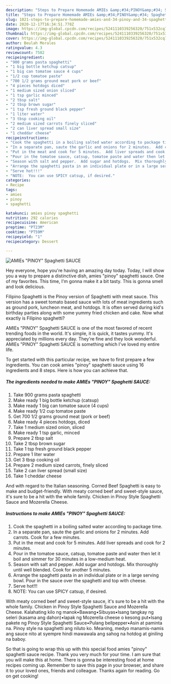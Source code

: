 ```yaml
---
description: "Steps to Prepare Homemade AMIEs &amp;#34;PINOY&amp;#34; Spaghetti SAUCE"
title: "Steps to Prepare Homemade AMIEs &amp;#34;PINOY&amp;#34; Spaghetti SAUCE"
slug: 1021-steps-to-prepare-homemade-amies-and-34-pinoy-and-34-spaghetti-sauce
date: 2020-12-17T16:34:51.778Z
image: https://img-global.cpcdn.com/recipes/5241110339256320/751x532cq70/amies-pinoy-spaghetti-sauce-recipe-main-photo.jpg
thumbnail: https://img-global.cpcdn.com/recipes/5241110339256320/751x532cq70/amies-pinoy-spaghetti-sauce-recipe-main-photo.jpg
cover: https://img-global.cpcdn.com/recipes/5241110339256320/751x532cq70/amies-pinoy-spaghetti-sauce-recipe-main-photo.jpg
author: Beulah Morales
ratingvalue: 4.3
reviewcount: 7582
recipeingredient:
- "900 grams pasta spaghetti"
- "1 big bottle ketchup catsup"
- "1 big can tomatoe sauce 4 cups"
- "1/2 cup tomatoe paste"
- "700 1/2 grams ground meat pork or beef"
- "4 pieces hotdogs diced"
- "1 medium sized onion sliced"
- "1 tsp garlic minced"
- "2 tbsp salt"
- "2 tbsp brown sugar"
- "1 tsp fresh ground black pepper"
- "1 liter water"
- "3 tbsp cooking oil"
- "2 medium sized carrots finely sliced"
- "2 can liver spread small size"
- "1 cheddar cheese"
recipeinstructions:
- "Cook the spaghetti in a boiling salted water according to package time."
- "In a separate pan, saute the garlic and onions for 2 minutes.  Add carrots. Cook for a few minutes."
- "Put in the meat and cook for 5 minutes.  Add liver spreads and cook for 2 minutes."
- "Pour in the tomatoe sauce, catsup, tomatoe paste and water then let it boil and simmer for 30 minutes in a low-medium heat."
- "Season with salt and pepper.  Add sugar and hotdogs.  Mix thoroughly until well blended.  Cook for another 5 minutes."
- "Arrange the spaghetti pasta in an individual plate or in a large serving bowl.  Pour in the sauce over the spaghetti and top with cheese."
- "Serve hot!!!"
- "NOTE:  You can use SPICY catsup, if desired."
categories:
- Recipe
tags:
- amies
- pinoy
- spaghetti

katakunci: amies pinoy spaghetti 
nutrition: 292 calories
recipecuisine: American
preptime: "PT23M"
cooktime: "PT59M"
recipeyield: "1"
recipecategory: Dessert

---
```



![AMIEs &#34;PINOY&#34; Spaghetti SAUCE](https://img-global.cpcdn.com/recipes/5241110339256320/751x532cq70/amies-pinoy-spaghetti-sauce-recipe-main-photo.jpg)

Hey everyone, hope you're having an amazing day today. Today, I will show you a way to prepare a distinctive dish, amies &#34;pinoy&#34; spaghetti sauce. One of my favorites. This time, I'm gonna make it a bit tasty. This is gonna smell and look delicious.

Filipino Spaghetti is the Pinoy version of Spaghetti with meat sauce. This version has a sweet tomato based sauce with lots of meat ingredients such as ground pork, luncheon meat, and hotdogs. It is often served during kid&#39;s birthday parties along with some yummy fried chicken and cake. Now what exactly is Filipino spaghetti?

AMIEs &#34;PINOY&#34; Spaghetti SAUCE is one of the most favored of recent trending foods in the world. It's simple, it is quick, it tastes yummy. It's appreciated by millions every day. They're fine and they look wonderful. AMIEs &#34;PINOY&#34; Spaghetti SAUCE is something which I've loved my entire life.


To get started with this particular recipe, we have to first prepare a few ingredients. You can cook amies &#34;pinoy&#34; spaghetti sauce using 16 ingredients and 8 steps. Here is how you can achieve that.

<!--inarticleads1-->

##### The ingredients needed to make AMIEs &#34;PINOY&#34; Spaghetti SAUCE:

1. Take 900 grams pasta spaghetti
1. Make ready 1 big bottle ketchup (catsup)
1. Make ready 1 big can tomatoe sauce (4 cups)
1. Make ready 1/2 cup tomatoe paste
1. Get 700 1/2 grams ground meat (pork or beef)
1. Make ready 4 pieces hotdogs, diced
1. Take 1 medium sized onion, sliced
1. Make ready 1 tsp garlic, minced
1. Prepare 2 tbsp salt
1. Take 2 tbsp brown sugar
1. Take 1 tsp fresh ground black pepper
1. Prepare 1 liter water
1. Get 3 tbsp cooking oil
1. Prepare 2 medium sized carrots, finely sliced
1. Take 2 can liver spread (small size)
1. Take 1 cheddar cheese


And with regard to the Italian seasoning. Corned Beef Spaghetti is easy to make and budget-friendly. With meaty corned beef and sweet-style sauce, it&#39;s sure to be a hit with the whole family. Chicken in Pinoy Style Spaghetti Sauce and Mozerella Cheese. 

<!--inarticleads2-->

##### Instructions to make AMIEs &#34;PINOY&#34; Spaghetti SAUCE:

1. Cook the spaghetti in a boiling salted water according to package time.
1. In a separate pan, saute the garlic and onions for 2 minutes.  Add carrots. Cook for a few minutes.
1. Put in the meat and cook for 5 minutes.  Add liver spreads and cook for 2 minutes.
1. Pour in the tomatoe sauce, catsup, tomatoe paste and water then let it boil and simmer for 30 minutes in a low-medium heat.
1. Season with salt and pepper.  Add sugar and hotdogs.  Mix thoroughly until well blended.  Cook for another 5 minutes.
1. Arrange the spaghetti pasta in an individual plate or in a large serving bowl.  Pour in the sauce over the spaghetti and top with cheese.
1. Serve hot!!!
1. NOTE:  You can use SPICY catsup, if desired.


With meaty corned beef and sweet-style sauce, it&#39;s sure to be a hit with the whole family. Chicken in Pinoy Style Spaghetti Sauce and Mozerella Cheese. Kalahating kilo ng manok•Bawang•Sibuyas•Isang tangkay ng seleri (kasama ang dahon)•lapak ng Mozerella cheese o kesong put•Isang pakete ng Pinoy Style Spaghetti Sauce•Pulang bellpepper•Asin at paminta na. Pinoy style na spaghetti ang niluto ko. Meaning, medyo manamis-namis ang sauce nito at syempre hindi mawawala ang sahog na hotdog at giniling na baboy. 

So that is going to wrap this up with this special food amies &#34;pinoy&#34; spaghetti sauce recipe. Thank you very much for your time. I am sure that you will make this at home. There is gonna be interesting food at home recipes coming up. Remember to save this page in your browser, and share it to your loved ones, friends and colleague. Thanks again for reading. Go on get cooking!
